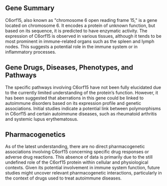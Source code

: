 ## Gene Summary
C6orf15, also known as "chromosome 6 open reading frame 15," is a gene located on chromosome 6. It encodes a protein of unknown function, but based on its sequence, it is predicted to have enzymatic activity. The expression of C6orf15 is observed in various tissues, although it tends to be most prominent in immune-related organs such as the spleen and lymph nodes. This suggests a potential role in the immune system or in inflammatory processes.

## Gene Drugs, Diseases, Phenotypes, and Pathways
The specific pathways involving C6orf15 have not been fully elucidated due to the currently limited understanding of the protein’s function. However, it has been suggested that aberrations in this gene could be linked to autoimmune disorders based on its expression profile and genetic associations. Initial studies indicate a potential link between polymorphisms in C6orf15 and certain autoimmune diseases, such as rheumatoid arthritis and systemic lupus erythematosus.

## Pharmacogenetics
As of the latest understanding, there are no direct pharmacogenetic associations involving C6orf15 concerning specific drug responses or adverse drug reactions. This absence of data is primarily due to the still undefined role of the C6orf15 protein within cellular and physiological contexts. Given its potential involvement in immune system function, future studies might uncover relevant pharmacogenetic interactions, particularly in the context of drugs used to treat autoimmune diseases.
